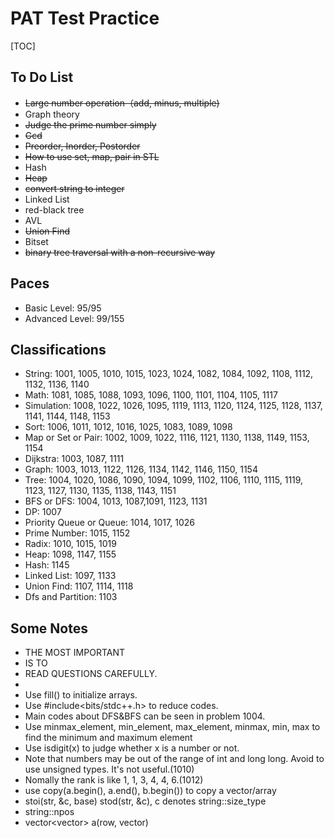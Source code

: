 # PAT Test Practice
[TOC]
## To Do List
* ~~Large number operation（add, minus, multiple)~~
* Graph theory
* ~~Judge the prime number simply~~
* ~~Gcd~~
* ~~Preorder, Inorder, Postorder~~
* ~~How to use set, map, pair in STL~~
* Hash
* ~~Heap~~
* ~~convert string to integer~~
* Linked List
* red-black tree
* AVL
* ~~Union Find~~
* Bitset
* ~~binary tree traversal with a non-recursive way~~

## Paces
* Basic Level: 95/95
* Advanced Level: 99/155

## Classifications
* String: 1001, 1005, 1010, 1015, 1023, 1024, 1082, 1084, 1092, 1108, 1112, 1132, 1136, 1140
* Math: 1081, 1085, 1088, 1093, 1096, 1100, 1101, 1104, 1105, 1117
* Simulation: 1008, 1022, 1026, 1095, 1119, 1113, 1120, 1124, 1125, 1128, 1137, 1141, 1144, 1148, 1153
* Sort: 1006, 1011, 1012, 1016, 1025, 1083, 1089, 1098
* Map or Set or Pair: 1002, 1009, 1022, 1116, 1121, 1130, 1138, 1149, 1153, 1154
* Dijkstra: 1003,  1087, 1111
* Graph: 1003, 1013, 1122, 1126, 1134, 1142, 1146, 1150, 1154
* Tree: 1004, 1020, 1086, 1090, 1094, 1099, 1102, 1106, 1110, 1115, 1119, 1123, 1127, 1130, 1135, 1138, 1143, 1151
* BFS or DFS: 1004, 1013,  1087,1091, 1123, 1131
* DP: 1007
* Priority Queue or Queue: 1014, 1017, 1026
* Prime Number: 1015, 1152
* Radix: 1010, 1015, 1019
* Heap: 1098, 1147, 1155
* Hash: 1145
* Linked List: 1097, 1133
* Union Find: 1107, 1114, 1118
* Dfs and Partition: 1103

## Some Notes
* THE MOST IMPORTANT 
* IS TO 
* READ QUESTIONS CAREFULLY.
* 
* Use fill() to initialize arrays.
* Use #include<bits/stdc++.h> to reduce codes.
* Main codes about DFS&BFS can be seen in problem 1004.
* Use minmax_element, min_element, max_element, minmax, min, max to find the minimum and maximum element
* Use isdigit(x) to judge whether x is a number or not.
* Note that numbers may be out of the range of int and long long. Avoid to use unsigned types. It's not useful.(1010)
* Nomally the rank is like 1, 1, 3, 4, 4, 6.(1012)
* use copy(a.begin(), a.end(), b.begin()) to copy a vector/array
* stoi(str, &c, base)  stod(str, &c), c denotes string::size_type 
* string::npos
* vector<vector<int>> a(row, vector<int>)
